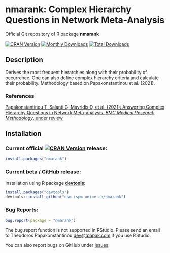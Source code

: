# nmarank: Complex Hierarchy Questions in Network Meta-Analysis

Official Git repository of R package **nmarank**

[![CRAN Version](http://www.r-pkg.org/badges/version/nmarank)](https://cran.r-project.org/package=nmarank)
[![Monthly Downloads](http://cranlogs.r-pkg.org/badges/nmarank)](http://cranlogs.r-pkg.org/badges/nmarank)
[![Total Downloads](http://cranlogs.r-pkg.org/badges/grand-total/nmarank)](http://cranlogs.r-pkg.org/badges/grand-total/nmarank)


## Description

Derives the most frequent hierarchies along with their probability of
occurrence. One can also define complex hierarchy criteria and
calculate their probability. Methodology based on Papakonstantinou et
al. (2021).


### References

[Papakonstantinou T, Salanti G, Mavridis D, et al. (2021): Answering Complex Hierarchy Questions in Network Meta-analysis. *BMC Medical Research Methodology*, under review.](https://scholar.google.com/scholar?q=Answering+Complex+Hierarchy+Questions+in+Network+Meta-analysis)


## Installation

### Current official [![CRAN Version](http://www.r-pkg.org/badges/version/nmarank)](https://cran.r-project.org/package=nmarank) release:
```r
install.packages("nmarank")
```

### Current beta / GitHub release:

Installation using R package
[**devtools**](https://cran.r-project.org/package=devtools):
```r
install.packages("devtools")
devtools::install_github("esm-ispm-unibe-ch/nmarank")
```


### Bug Reports:

```r
bug.report(package = "nmarank")
```

The bug.report function is not supported in RStudio. Please send an
email to Theodoros Papakonstantinou <dev@tpapak.com> if you use
RStudio.

You can also report bugs on GitHub under
[Issues](https://github.com/esm-ispm-unibe-ch/nmarank/issues/).
